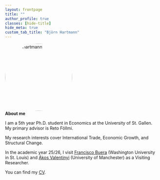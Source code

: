 ```yaml
---
layout: frontpage
title: ""
author_profile: true
classes: [hide-title]
hide_meta: true
custom_tab_title: "Björn Hartmann"
---
```


<style>
/* ===== Page Grid Shell ===== */
#main.frontpage-wide{
  max-width: 1800px;           /* overall page width */
  margin: 0 auto;
  padding: 0 2rem;
  display: grid;
  grid-template-columns: 240px minmax(0, 1fr);
  column-gap: 2rem;
  align-items: start;
}

/* Sidebar placement */
#main.frontpage-wide .sidebar{
  grid-column: 1;
  grid-row: 1;
  width: 240px;
  position: sticky;
  top: 2rem;
}
#main.frontpage-wide article.page{
  grid-column: 2;
  grid-row: 1;
  min-width: 0;
}

/* Remove theme clamps inside content area */
#main.frontpage-wide .page__inner-wrap,
#main.frontpage-wide .page__content{
  max-width: none !important;
  width: 100% !important;
  min-width: 0 !important;
  float: none !important;
  clear: none !important;
  display: block !important;
}

/* ===== Content Width Control ===== */
/* Center all direct children of content */
.frontpage-wide__content > *{
  max-width: 1400px;     /* wide enough for one-liner */
  width: 100%;
  margin-inline: auto;   /* center horizontally */
}

/* ===== About Block ===== */
.frontpage-wide__content > .about-wrapper{
  box-sizing: border-box;
  display: grid;
  grid-template-columns: 220px 1fr;  /* photo fixed, text flexible */
  column-gap: 1.5rem;
  align-items: start;
  margin: 2rem auto 0;               /* center block */
  max-width: 1400px;
  border: 0 !important;
  background: transparent !important;
  box-shadow: none !important;
  padding: 0;
}

/* About internals */
.about-wrapper img.home-portrait{
  width: 220px;
  height: 220px;
  object-fit: cover;
  border-radius: 50%;
}
.about-text{
  min-width: 0;
  max-width: none !important;  /* text stretches fully */
}

/* ===== Mobile ===== */
@media (max-width: 700px){
  #main.frontpage-wide{ grid-template-columns: 1fr; }
  .about-wrapper{ grid-template-columns: 1fr; }
  .about-wrapper img.home-portrait{ margin-bottom: 1rem; }
}
</style>




<div class="about-wrapper">
  <img src="{{ '/assets/images/me.jpg' | relative_url }}" alt="Björn Hartmann" class="home-portrait" width="220" height="220" loading="eager" decoding="async">
  <div class="about-text">
    <strong>About me</strong>
    <p>I am a 5th year Ph.D. student in Economics at the University of St. Gallen.
    My primary advisor is Reto Föllmi.</p>
    <p>My research interests cover International Trade, Economic Growth, and Structural Change.</p>
    <p>In the academic year 25/26, I visit
    <a href="https://sites.google.com/site/fjbuera/" target="_blank" rel="noopener">Francisco Buera</a> (Washington University in St. Louis) and
    <a href="https://sites.google.com/site/valentinyiakos/" target="_blank" rel="noopener">Ákos Valentinyi</a> (University of Manchester) as a Visiting Researcher.</p>
    <p>You can find my <a href="/files/Academic_CV.pdf" target="_blank" rel="noopener">CV</a>.</p>
  </div>
</div>
